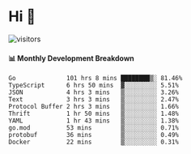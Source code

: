# Hi 👋
 
![visitors](https://visitor-badge.glitch.me/badge?page_id=sorcererxw.sorcererx)

#### 📊 Monthly Development Breakdown

<!--START_SECTION:waka-->
```text
Go              101 hrs 8 mins ████████▒░ 81.46%
TypeScript      6 hrs 50 mins  ▓░░░░░░░░░ 5.51%
JSON            4 hrs 3 mins   ▒░░░░░░░░░ 3.26%
Text            3 hrs 3 mins   ▒░░░░░░░░░ 2.47%
Protocol Buffer 2 hrs 3 mins   ▒░░░░░░░░░ 1.66%
Thrift          1 hr 50 mins   ▒░░░░░░░░░ 1.48%
YAML            1 hr 43 mins   ▒░░░░░░░░░ 1.38%
go.mod          53 mins        ▒░░░░░░░░░ 0.71%
protobuf        36 mins        ▒░░░░░░░░░ 0.49%
Docker          22 mins        ▒░░░░░░░░░ 0.31%
```
<!--END_SECTION:waka-->

